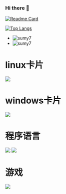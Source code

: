 ### Hi there 👋

<!--
**not-today-hehe/not-today-hehe** is a ✨ _special_ ✨ repository because its `README.md` (this file) appears on your GitHub profile.

Here are some ideas to get you started:

- 🔭 I’m currently working on ...
- 🌱 I’m currently learning ...
- 👯 I’m looking to collaborate on ...
- 🤔 I’m looking for help with ...
- 💬 Ask me about ...
- 📫 How to reach me: ...
- 😄 Pronouns: ...
- ⚡ Fun fact: ...
-->
[![Readme Card](https://github-readme-stats.vercel.app/api?username=not-today-hehe&show_icons=true&title_color=ffffff&icon_color=bb2acf&text_color=daf7dc&bg_color=151515)](https://github.com/anuraghazra/github-readme-stats)

[![Top Langs](https://github-readme-stats.vercel.app/api/top-langs/?username=not-today-hehe&layout=compact&exclude_repo=sumy7.github.io&title_color=ffffff&icon_color=bb2acf&text_color=daf7dc&bg_color=151515)](https://github.com/anuraghazra/github-readme-stats)

+ ![sumy7](https://komarev.com/ghpvc/?username=not-today-hehe)
+ ![sumy7](https://visitor-badge.glitch.me/badge?page_id=not-today-hehe.profile)

# linux卡片
[![](https://img.shields.io/badge/Ubuntu-20.04-33aadd?style=flat-square&logo=ubuntu&logoColor=E95420)](https://ubuntu.com/)
# windows卡片
[![](https://img.shields.io/badge/windows-10-292e33?style=flat-square&logo=windows&logoColor=ffffff)](https://www.microsoft.com/zh-cn/software-download/windows10)


# 程序语言
[![](https://img.shields.io/badge/c++-007396?style=flat-square&logo=c++&logoColor=004283)](https://zh.wikipedia.org/wiki/C%2B%2B)
[![](https://img.shields.io/badge/python-007396?style=flat-square&logo=python&logoColor=ffdf5b)](https://www.python.org/)

# 游戏
[![](https://img.shields.io/badge/Steam-171a21?style=flat-square&logo=steam&logoColor=ffffff)](https://store.steampowered.com/)

